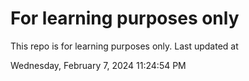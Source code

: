 # For learning purposes only
This repo is for learning purposes only.
Last updated at

Wednesday, February 7, 2024 11:24:54 PM


